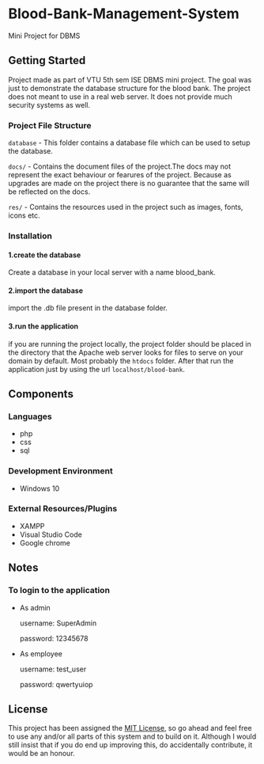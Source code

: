 # Blood-Bank-Management-System
Mini Project for DBMS

## Getting Started
Project made as part of VTU 5th sem ISE DBMS mini project. The goal was just to demonstrate the database structure for the blood bank. The project does not meant to use in a real web server. It does not provide much security systems as well. 


### Project File Structure

`database` -  This folder contains a database file which can be used to setup the database.

`docs/` - Contains the document files of the project.The docs may not represent the exact behaviour or fearures of the project. Because as upgrades are made on the project there is no guarantee that the same will be reflected on the docs.

`res/` - Contains the resources used in the project such as images, fonts, icons etc.

### Installation

#### 1.create the database
Create a database in your local server with a name blood_bank.

#### 2.import the database 
import the .db file present in the database folder.

#### 3.run the application
if you are running the project locally, the project folder should be placed in the directory that the Apache web server looks for files to serve on your domain by default. Most probably the `htdocs` folder. After that run the application just by using the url `localhost/blood-bank`.

## Components

### Languages

- php
- css
- sql

### Development Environment

- Windows 10

### External Resources/Plugins

- XAMPP
- Visual Studio Code
- Google chrome

## Notes

### To login to the application
- As admin

    username:   SuperAdmin
    
    password:   12345678
  
- As employee

    username:   test_user
    
    password:   qwertyuiop

## License

This project has been assigned the [MIT License](), so go ahead and feel free to use any and/or all parts of this system and to build on it. Although I would still insist that if you do end up improving this, do accidentally contribute, it would be an honour.

